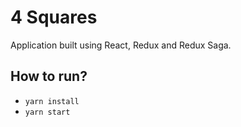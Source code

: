 # 4 Squares

Application built using React, Redux and Redux Saga.

## How to run?

* `yarn install`
* `yarn start`
